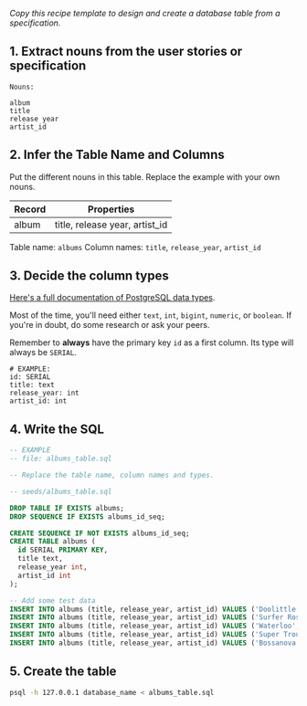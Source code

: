 _Copy this recipe template to design and create a database table from a specification._

## 1. Extract nouns from the user stories or specification

```
Nouns:

album
title
release year
artist_id
```

## 2. Infer the Table Name and Columns

Put the different nouns in this table. Replace the example with your own nouns.

| Record                | Properties          |
| --------------------- | ------------------- |
| album                 | title, release year, artist_id |

Table name: `albums`
Column names: `title`, `release_year`, `artist_id`


## 3. Decide the column types

[Here's a full documentation of PostgreSQL data types](https://www.postgresql.org/docs/current/datatype.html).

Most of the time, you'll need either `text`, `int`, `bigint`, `numeric`, or `boolean`. If you're in doubt, do some research or ask your peers.

Remember to **always** have the primary key `id` as a first column. Its type will always be `SERIAL`.

```
# EXAMPLE:
id: SERIAL
title: text
release_year: int
artist_id: int
```

## 4. Write the SQL

```sql
-- EXAMPLE
-- file: albums_table.sql

-- Replace the table name, column names and types.

-- seeds/albums_table.sql

DROP TABLE IF EXISTS albums;
DROP SEQUENCE IF EXISTS albums_id_seq;

CREATE SEQUENCE IF NOT EXISTS albums_id_seq;
CREATE TABLE albums (
  id SERIAL PRIMARY KEY,
  title text,
  release_year int,
  artist_id int
);

-- Add some test data
INSERT INTO albums (title, release_year, artist_id) VALUES ('Doolittle', 1989, 1);
INSERT INTO albums (title, release_year, artist_id) VALUES ('Surfer Rosa', 1988, 1);
INSERT INTO albums (title, release_year, artist_id) VALUES ('Waterloo', 1974, 2);
INSERT INTO albums (title, release_year, artist_id) VALUES ('Super Trouper', 1980, 2);
INSERT INTO albums (title, release_year, artist_id) VALUES ('Bossanova', 1990, 1);
```

## 5. Create the table

```bash
psql -h 127.0.0.1 database_name < albums_table.sql
```